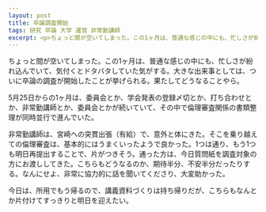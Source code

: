 ```yaml
---
layout: post
title: 卒論調査開始
tags: 研究 卒論 大学 運営 非常勤講師
excerpt: <p>ちょっと間が空いてしまった。この1ヶ月は、普通な感じの中にも、忙しさが紛れ込んでいて、気付くとドタバタしていた気がする。</p>
---
```


ちょっと間が空いてしまった。この1ヶ月は、普通な感じの中にも、忙しさが紛れ込んでいて、気付くとドタバタしていた気がする。大きな出来事としては、ついに卒論の調査が開始したことが挙げられる。果たしてどうなることやら。

5月25日からの1ヶ月は、委員会とか、学会発表の登録〆切とか、打ち合わせとか、非常勤講師とか、委員会とかが続いていて、その中で倫理審査関係の書類整理が同時並行で進んでいた。

非常勤講師は、宮崎への突貫出張（有給）で、意外と体にきた。そこを乗り越えての倫理審査は、基本的にはうまくいったようで良かった。1つは通り、もう1つも明日再提出することで、片がつきそう。通った方は、今日質問紙を調査対象の方にお渡ししてきた。こちらもどうなるのか、期待半分、不安半分だったりする。なんにせよ、非常に協力的に話を聞いてくださり、大変助かった。

今日は、所用でもう帰るので、講義資料づくりは持ち帰りだが、こちらもなんとか片付けてすっきりと明日を迎えたい。
